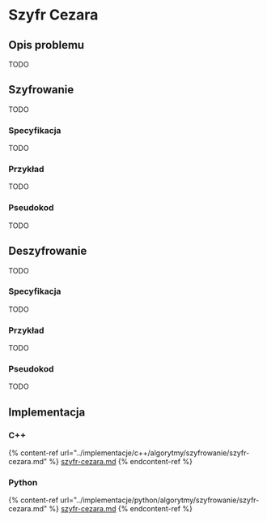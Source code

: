 # Szyfr Cezara

## Opis problemu

TODO

## Szyfrowanie

TODO

### Specyfikacja

TODO

### Przykład

TODO

### Pseudokod

TODO

## Deszyfrowanie

TODO

### Specyfikacja

TODO

### Przykład

TODO

### Pseudokod

TODO

## Implementacja

### C++

{% content-ref url="../implementacje/c++/algorytmy/szyfrowanie/szyfr-cezara.md" %}
[szyfr-cezara.md](../implementacje/c++/algorytmy/szyfrowanie/szyfr-cezara.md)
{% endcontent-ref %}

### Python

{% content-ref url="../implementacje/python/algorytmy/szyfrowanie/szyfr-cezara.md" %}
[szyfr-cezara.md](../implementacje/python/algorytmy/szyfrowanie/szyfr-cezara.md)
{% endcontent-ref %}
